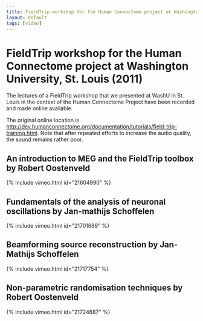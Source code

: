 ```yaml
---
title: FieldTrip workshop for the Human Connectome project at Washington University, St. Louis (2011)
layout: default
tags: [video]
---
```


# FieldTrip workshop for the Human Connectome project at Washington University, St. Louis (2011)

The lectures of a FieldTrip workshop that we presented at WashU in St. Louis in the context of the Human Connectome Project have been recorded and made online available.

The original online location is http://dev.humanconnectome.org/documentation/tutorials/field-trip-training.html. Note that after repeated efforts to increase the audio quality, the sound remains rather poor.

## An introduction to MEG and the FieldTrip toolbox by Robert Oostenveld

{% include vimeo.html id="21604990" %}

## Fundamentals of the analysis of neuronal oscillations by Jan-mathijs Schoffelen

{% include vimeo.html id="21701689" %}

## Beamforming source reconstruction by Jan-Mathijs Schoffelen

{% include vimeo.html id="21717754" %}

## Non-parametric randomisation techniques by Robert Oostenveld

{% include vimeo.html id="21724687" %}
